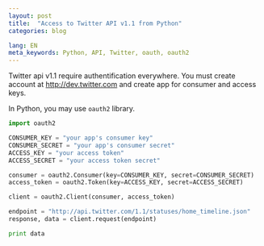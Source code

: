```yaml
---
layout: post
title:  "Access to Twitter API v1.1 from Python"
categories: blog

lang: EN
meta_keywords: Python, API, Twitter, oauth, oauth2
---
```


Twitter api v1.1 require authentification everywhere. You must create account at <http://dev.twitter.com> and create app for consumer and access keys.

In Python, you may use `oauth2` library.

``` python
import oauth2

CONSUMER_KEY = "your app's consumer key"
CONSUMER_SECRET = "your app's consumer secret"
ACCESS_KEY = "your access token"
ACCESS_SECRET = "your access token secret"

consumer = oauth2.Consumer(key=CONSUMER_KEY, secret=CONSUMER_SECRET)
access_token = oauth2.Token(key=ACCESS_KEY, secret=ACCESS_SECRET)

client = oauth2.Client(consumer, access_token)

endpoint = "http://api.twitter.com/1.1/statuses/home_timeline.json"
response, data = client.request(endpoint)

print data
```